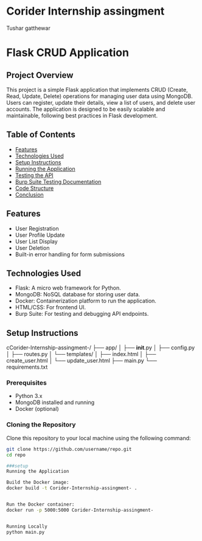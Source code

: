 # Corider Internship assingment 
 Tushar gatthewar
# Flask CRUD Application

## Project Overview
This project is a simple Flask application that implements CRUD (Create, Read, Update, Delete) operations for managing user data using MongoDB. Users can register, update their details, view a list of users, and delete user accounts. The application is designed to be easily scalable and maintainable, following best practices in Flask development.

## Table of Contents
- [Features](#features)
- [Technologies Used](#technologies-used)
- [Setup Instructions](#setup-instructions)
- [Running the Application](#running-the-application)
- [Testing the API](#testing-the-api)
- [Burp Suite Testing Documentation](#burp-suite-testing-documentation)
- [Code Structure](#code-structure)
- [Conclusion](#conclusion)

## Features
- User Registration
- User Profile Update
- User List Display
- User Deletion
- Built-in error handling for form submissions

## Technologies Used
- Flask: A micro web framework for Python.
- MongoDB: NoSQL database for storing user data.
- Docker: Containerization platform to run the application.
- HTML/CSS: For frontend UI.
- Burp Suite: For testing and debugging API endpoints.

## Setup Instructions

cCorider-Internship-assingment-/
├── app/
│   ├── __init__.py
│   ├── config.py
│   ├── routes.py
│   └── templates/
│       ├── index.html
│       ├── create_user.html
│       └── update_user.html
├── main.py
└── requirements.txt
            


### Prerequisites
- Python 3.x
- MongoDB installed and running
- Docker (optional)

### Cloning the Repository
Clone this repository to your local machine using the following command:

```bash
git clone https://github.com/username/repo.git
cd repo

###setup
Running the Application

Build the Docker image:
docker build -t Corider-Internship-assingment- .


Run the Docker container:
docker run -p 5000:5000 Corider-Internship-assingment-


Running Locally
python main.py